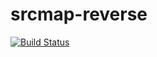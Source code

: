 # srcmap-reverse

[![Build Status](https://travis-ci.org/intel-hpdd/srcmap-reverse.svg?branch=master)](https://travis-ci.org/intel-hpdd/srcmap-reverse)
